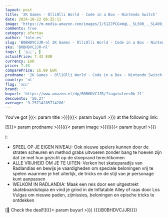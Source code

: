 ```yaml
---
layout: post
title: '2K Games - OlliOlli World - Code in a Box - Nintendo Switch'
date: 2024-10-22 06:25:11
image: 'https://m.media-amazon.com/images/I/51ZJPCGxWqL._SL500_._SL400_.jpg'
comments: true
category: ofertas
author: 'tole.es'
slug: 'B0BHDVCJJR-nl 2K Games - OlliOlli World - Code in a Box - Nintendo Switch'
sku: 'B0BHDVCJJR-nl'
tags: [ '🇳🇱', ]
actualPrice: 7.43 EUR
currency: EUR
price: 7.43
comparePrice: 16.99 EUR
prodname: '2K Games - OlliOlli World - Code in a Box - Nintendo Switch'
country: 'nl'
flag: '🇳🇱'
brand: ''
buyurl: 'https://www.amazon.nl/dp/B0BHDVCJJR/?tag=tolees0b-21'
descuento: '56.27'
average: '9.25714285714286'
---
```


You've got [{{< param title >}}]({{< param buyurl >}}) at the following link:

[![{{< param prodname >}}]({{< param image >}})]({{< param buyurl >}})

ℹ️:

- SPEEL OP JE EIGEN NIVEAU: Ook nieuwe spelers kunnen door de straten scheuren en method grabs uitvoeren zonder bang te hoeven zijn dat ze met hun gezicht op de stoeprand terechtkomen
- ALLE VRIJHEID OM JE TE UITEN: Verken het skateparadijs van Radlandias en bewijs je vaardigheden om speciale beloningen vrij te spelen waarmee je het uiterlijk, de tricks en de stijl van je personage kunt aanpassen
- WELKOM IN RADLANDIA: Maak een reis door een uitgestrekt skateboardutopia en vind je grind in de Inflatable Alley of raas door Los Vulgas om nieuwe paden, zijmissies, beloningen en epische tricks te ontdekken

[🛒 Check the deal!!]({{< param buyurl >}})
{{<world>}}B0BHDVCJJR{{</world>}}
